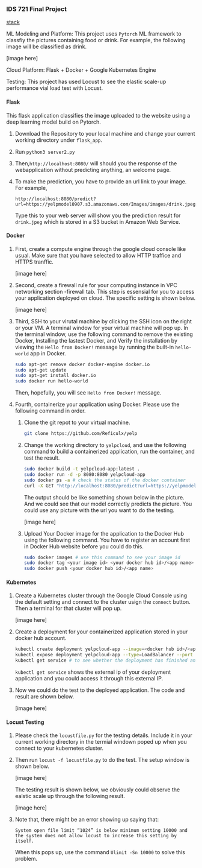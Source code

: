 ### IDS 721 Final Project

[stack](img/flask_docker_kubernetes.png)

ML Modeling and Platform: This project uses `Pytorch` ML framework to classfiy the pictures containing food or drink. For example, the following image will be classified as drink.  

[image here]

Cloud Platform: Flask + Docker + Google Kubernetes Engine 

Testing: This project has used Locust to see the elastic scale-up performance vial load test with Locust. 

#### Flask 

This flask application classifies the image uploaded to the website using a deep learning model build on Pytorch. 

1. Download the Repository to your local machine and change your current working directory under `flask_app`.  

2. Run `python3 server2.py`

3. Then,`http://localhost:8080/` will should you the response of the webapplication without predicting anything, an welcome page.

4. To make the prediction, you have to provide an url link to your image. For example,

   `http://localhost:8080/predict?url=https://yelpmodel0907.s3.amazonaws.com/Images/images/drink.jpeg` 

   Type this to your web server will show you the prediction result for `drink.jpeg` which is stored in a S3 bucket in Amazon Web Service.  

#### Docker 

1. First, create a compute engine through the google cloud console like usual. Make sure that you have selected to allow HTTP traffice and HTTPS tranffic. 

   [image here]

2. Second, create a firewall rule for your computing instance in VPC networking section -firewall tab. This step is essensial for you to access your application deployed on cloud. The specific setting is shown below. 

   [image here]

3. Third, SSH to your virutal machine by clicking the SSH icon on the right or your VM. A terminal window for your virtual machine will pop up. In the terminal window, use the following command to remove the existing Docker, Installing the lastest Docker, and Verify the installation by viewing the `Hello from Docker!` message by running the built-in `hello-world` app in Docker. 

   ```bash
   sudo apt-get remove docker docker-engine docker.io
   sudo apt-get update 
   sudo apt-get install docker.io
   sudo docker run hello-world
   ```

   Then, hopefully, you will see `Hello from Docker!` message.  

4. Fourth, containerize your application using Docker. Please use the following command in order. 

   1. Clone the git repot to your virtual machine. 

      ```bash
      git clone https://github.com/Reficulx/yelp
      ```

   2. Change the working directory to `yelpcloud`, and use the following command to build a containerized application, run the container, and test the result. 

      ```bash 
      sudo docker build -t yelpcloud-app:latest .
      sudo docker run -d -p 8080:8080 yelpcloud-app
      sudo docker ps -a # check the status of the docker container
      curl -X GET "http://localhost:8080/predict?url=https://yelpmodel0907.s3.amazonaws.com/Images/images/drink.jpeg"
      ```

      The output should be like something shown below in the picture. And we could see that our model correctly predicts the picture. You could use any picture with the url you want to do the testing. 

      [image here]

   3. Upload Your Docker image for the application to the Docker Hub using the following command. You have to register an account first in Docker Hub website before you could do this. 

      ```bash
      sudo docker images # use this command to see your image id
      sudo docker tag <your image id> <your docker hub id>/<app name> 
      sudo docker push <your docker hub id>/<app name> 
      ```

#### Kubernetes

1. Create a Kubernetes cluster through the Google Cloud Console using the default setting and connect to the cluster usign the `connect` button. Then a terminal for that cluster will pop up. 

   [image here]

2. Create a deployment for your containerized application stored in your docker hub account. 

   ```bash
   kubectl create deployment yelpcloud-app --image=<docker hub id>/<app name>
   kubectl expose deployment yelpcloud-app --type=LoadBalancer --port 80 --target-port 8080
   kubectl get service # to see whether the deployment has finished and external ip
   ```

   `kubectl get service` shows the external ip of your deployment application and you could access it through this external IP. 

3. Now we could do the test to the deployed application. The code and result are shown below. 

   [image here]

#### Locust Testing 

1. Please check the `locustfile.py` for the testing details. Include it in your current working directory in the termial windown poped up when you connect to your kubernetes cluster. 

2. Then run `locust -f locustfile.py` to do the test. The setup window is shown below. 

   [image here]

   The testing result is shown below, we obviously could observe the ealstic scale up through the following result. 

   [image here]

3. Note that, there might be an error showing up saying that:

   `System open file limit “1024” is below minimum setting 10000 and the system does not allow locust to increase this setting by itself.`

   When this pops up, use the command `Ulimit -Sn 10000` to solve this problem. 

